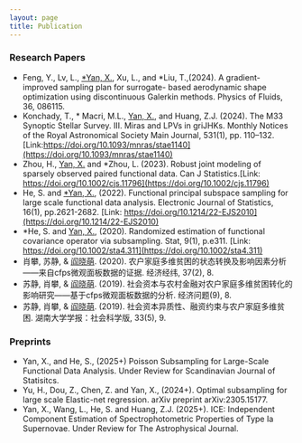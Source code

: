 ```yaml
---
layout: page
title: Publication
---
```


### Research Papers
* Feng, Y., Lv, L., <ins>*Yan, X.</ins>, Xu, L., and *Liu, T.,(2024). A gradient-improved sampling plan for surrogate- based aerodynamic shape optimization using discontinuous Galerkin methods. Physics of Fluids, 36, 086115.
* Konchady, T., * Macri, M.L., <ins>Yan, X.</ins>, and Huang, Z.J. (2024). The M33 Synoptic Stellar Survey. III. Miras and LPVs in griJHKs. Monthly Notices of the Royal Astronomical Society Main Journal, 531(1), pp. 110–132. [Link:https://doi.org/10.1093/mnras/stae1140](https://doi.org/10.1093/mnras/stae1140)
* Zhou, H., <ins>Yan, X.</ins> and *Zhou, L. (2023). Robust joint modeling of sparsely observed paired functional data. Can J Statistics.[Link: https://doi.org/10.1002/cjs.11796](https://doi.org/10.1002/cjs.11796)
* He, S. and <ins>*Yan, X.</ins>, (2022). Functional principal subspace sampling for large scale functional data analysis. Electronic Journal of Statistics, 16(1), pp.2621-2682. [Link: https://doi.org/10.1214/22-EJS2010](https://doi.org/10.1214/22-EJS2010)
*  *He, S. and <ins>Yan, X.</ins>, (2020). Randomized estimation of functional covariance operator via subsampling. Stat, 9(1), p.e311. [Link: https://doi.org/10.1002/sta4.311](https://doi.org/10.1002/sta4.311)
* 肖攀, 苏静, & <ins>阎晓萌</ins>. (2020). 农户家庭多维贫困的状态转换及影响因素分析——来自cfps微观面板数据的证据. 经济经纬, 37(2), 8.
* 苏静, 肖攀, & <ins>阎晓萌</ins>. (2019). 社会资本与农村金融对农户家庭多维贫困转化的影响研究——基于cfps微观面板数据的分析. 经济问题(9), 8.
* 苏静, 肖攀, & <ins>阎晓萌</ins>. (2019). 社会资本异质性、融资约束与农户家庭多维贫困. 湖南大学学报：社会科学版, 33(5), 9.

### Preprints
* Yan, X., and He, S., (2025+) Poisson Subsampling for Large-Scale Functional Data Analysis. Under Review for Scandinavian Journal of Statisitcs.
* Yu, H., Dou, Z., Chen, Z. and Yan, X., (2024+). Optimal subsampling for large scale Elastic-net regression. arXiv preprint arXiv:2305.15177.
* Yan, X., Wang, L., He, S. and Huang, Z.J. (2025+). ICE: Independent Component Estimation of Spectrophotometric Properties of Type Ia Supernovae. Under Review for The Astrophysical Journal.
